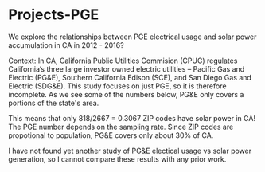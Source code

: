 # Projects-PGE

We explore the relationships between PGE electrical usage and solar power accumulation in CA in 2012 - 2016?

Context: In CA, California Public Utilities Commision (CPUC) regulates California’s three large investor owned electric utilities – Pacific Gas and Electric (PG&E), Southern California Edison (SCE), and San Diego Gas and Electric (SDG&E). This study focuses on just PGE, so it is therefore incomplete. 
As we see some of the numbers below, PG&E only covers a portions of the state's area. 

This means that only 818/2667 = 0.3067 ZIP codes have solar power in CA! The PGE number depends on the sampling rate. Since ZIP codes are propotional to population, PG&E covers only about 30% of CA. 

I have not found yet another study of PG&E electical usage vs solar power generation, so I cannot compare these results with any prior work.
